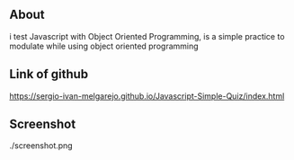 ## About
i test Javascript with Object Oriented Programming, is a simple practice to modulate while using object oriented programming

## Link of github
https://sergio-ivan-melgarejo.github.io/Javascript-Simple-Quiz/index.html

## Screenshot

./screenshot.png